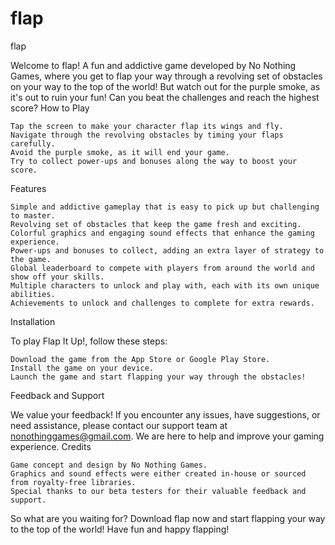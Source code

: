 # flap
flap

Welcome to flap! A fun and addictive game developed by No Nothing Games, where you get to flap your way through a revolving set of obstacles on your way to the top of the world! But watch out for the purple smoke, as it's out to ruin your fun! Can you beat the challenges and reach the highest score?
How to Play

    Tap the screen to make your character flap its wings and fly.
    Navigate through the revolving obstacles by timing your flaps carefully.
    Avoid the purple smoke, as it will end your game.
    Try to collect power-ups and bonuses along the way to boost your score.

Features

    Simple and addictive gameplay that is easy to pick up but challenging to master.
    Revolving set of obstacles that keep the game fresh and exciting.
    Colorful graphics and engaging sound effects that enhance the gaming experience.
    Power-ups and bonuses to collect, adding an extra layer of strategy to the game.
    Global leaderboard to compete with players from around the world and show off your skills.
    Multiple characters to unlock and play with, each with its own unique abilities.
    Achievements to unlock and challenges to complete for extra rewards.

Installation

To play Flap It Up!, follow these steps:

    Download the game from the App Store or Google Play Store.
    Install the game on your device.
    Launch the game and start flapping your way through the obstacles!

Feedback and Support

We value your feedback! If you encounter any issues, have suggestions, or need assistance, please contact our support team at nonothinggames@gmail.com. We are here to help and improve your gaming experience.
Credits

    Game concept and design by No Nothing Games.
    Graphics and sound effects were either created in-house or sourced from royalty-free libraries.
    Special thanks to our beta testers for their valuable feedback and support.

So what are you waiting for? Download flap now and start flapping your way to the top of the world! Have fun and happy flapping!
